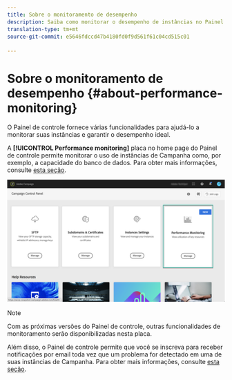 ```yaml
---
title: Sobre o monitoramento de desempenho
description: Saiba como monitorar o desempenho de instâncias no Painel de controle
translation-type: tm+mt
source-git-commit: e5646fdccd47b4180fd0f9d561f61c04cd515c01

---
```



# Sobre o monitoramento de desempenho {#about-performance-monitoring}

O Painel de controle fornece várias funcionalidades para ajudá-lo a monitorar suas instâncias e garantir o desempenho ideal.

A **[!UICONTROL Performance monitoring]** placa no home page do Painel de controle permite monitorar o uso de instâncias de Campanha como, por exemplo, a capacidade do banco de dados. Para obter mais informações, consulte [esta seção](../../performance-monitoring/using/database-monitoring.md).

![](assets/performance_card.png)

>[!NOTE]
>
>Com as próximas versões do Painel de controle, outras funcionalidades de monitoramento serão disponibilizadas nesta placa.

Além disso, o Painel de controle permite que você se inscreva para receber notificações por email toda vez que um problema for detectado em uma de suas instâncias de Campanha. Para obter mais informações, consulte [esta seção](../../performance-monitoring/using/email-alerting.md).
